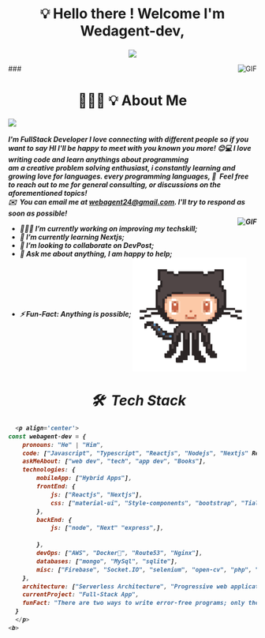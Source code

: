 
<!--     <h1 align="center"><h1>💡 Hello there ! Welcome I'm Wedagent-dev,</h1></h1> -->
 ###   <h1 align='center'>💡 Hello there ! Welcome I'm Wedagent-dev,</h1>
  <p align="center"><img align="center" src="https://github.com/thompsonemerson/thompsonemerson/raw/master/cover-thompson.png" /></p>
</p>
  <img align="right" alt="GIF" src="https://greekmeleehell.files.wordpress.com/2017/11/gif-4.gif" />
### <h1 align="center">👨🏻‍💻 💡&nbsp;About Me</h1>

<img src="https://media.giphy.com/media/LnQjpWaON8nhr21vNW/giphy.gif" width="60"> <em>
  
  <b> I'm FullStack Developer <b/> <b>I love connecting with different people</b> so if you want to say HI <b>
    <b> I'll be happy to meet with you known you  more!</b> 
  😊💻 I love writing code and learn anythings about programming  
  <b>am a creative problem solving enthusiast, </b>
  i constantly learning and growing love for languages. every programming languages, 
💬 &nbsp;Feel free to reach out to me for general consulting, or discussions on the aforementioned topics!\
✉️ &nbsp;You can email me at webagent24@gmail.com. I'll try to respond as soon as possible!\
<img align="right" alt="GIF" src="https://i.pinimg.com/originals/e4/26/70/e426702edf874b181aced1e2fa5c6cde.gif" />
- 👨🏽‍💻 I’m currently working on improving my techskill;
- 🌱 I’m currently learning Nextjs; 
- 👯 I’m looking to collaborate on DevPost;
- 💬 Ask me about anything, I am happy to help;
- ⚡️ Fun-Fact: Anything is possible;
    <b>
    <img align='center' src="https://raw.githubusercontent.com/iCharlesZ/FigureBed/master/img/octocat.gif" width="230"><em>
        <b>
        <h1 align='center'>🛠 &nbsp;Tech Stack</h1>     
```javascript
  <p align='center'>
const webagent-dev = {
    pronouns: "He" | "Him",
    code: ["Javascript", "Typescript", "Reactjs", "Nodejs", "Nextjs" React-Native", "PHP"],
    askMeAbout: ["web dev", "tech", "app dev", "Books"],
    technologies: {
        mobileApp: ["Hybrid Apps"],
        frontEnd: {
            js: ["Reactjs", "Nextjs"],
            css: ["material-ui", "Style-components", "bootstrap", "Tialwind-css", "Sass",]
        },
        backEnd: {
            js: ["node", "Next" "express",],
           
        },
        devOps: ["AWS", "Docker🐳", "Route53", "Nginx"],
        databases: ["mongo", "MySql", "sqlite"],
        misc: ["Firebase", "Socket.IO", "selenium", "open-cv", "php", "SuiteApp"]
    },
    architecture: ["Serverless Architecture", "Progressive web applications", "Single page applications"],
    currentProject: "Full-Stack App",
    funFact: "There are two ways to write error-free programs; only the third one works"
  }
  </p>
<b>
  

